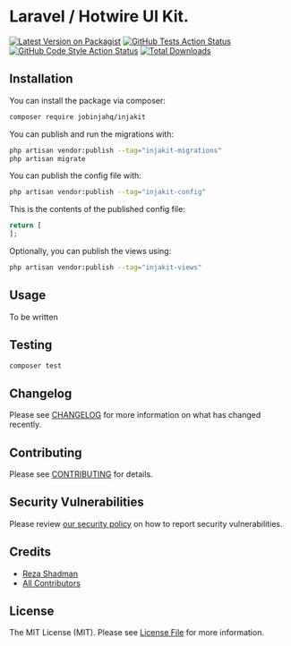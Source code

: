# Laravel / Hotwire UI Kit.

[![Latest Version on Packagist](https://img.shields.io/packagist/v/jobinjahq/injakit.svg?style=flat-square)](https://packagist.org/packages/jobinjahq/injakit)
[![GitHub Tests Action Status](https://img.shields.io/github/actions/workflow/status/jobinjahq/injakit/run-tests.yml?branch=main&label=tests&style=flat-square)](https://github.com/jobinjahq/injakit/actions?query=workflow%3Arun-tests+branch%3Amain)
[![GitHub Code Style Action Status](https://img.shields.io/github/actions/workflow/status/jobinjahq/injakit/fix-php-code-style-issues.yml?branch=main&label=code%20style&style=flat-square)](https://github.com/jobinjahq/injakit/actions?query=workflow%3A"Fix+PHP+code+style+issues"+branch%3Amain)
[![Total Downloads](https://img.shields.io/packagist/dt/jobinjahq/injakit.svg?style=flat-square)](https://packagist.org/packages/jobinjahq/injakit)

## Installation

You can install the package via composer:

```bash
composer require jobinjahq/injakit
```

You can publish and run the migrations with:

```bash
php artisan vendor:publish --tag="injakit-migrations"
php artisan migrate
```

You can publish the config file with:

```bash
php artisan vendor:publish --tag="injakit-config"
```

This is the contents of the published config file:

```php
return [
];
```

Optionally, you can publish the views using:

```bash
php artisan vendor:publish --tag="injakit-views"
```

## Usage

To be written

## Testing

```bash
composer test
```

## Changelog

Please see [CHANGELOG](CHANGELOG.md) for more information on what has changed recently.

## Contributing

Please see [CONTRIBUTING](CONTRIBUTING.md) for details.

## Security Vulnerabilities

Please review [our security policy](../../security/policy) on how to report security vulnerabilities.

## Credits

- [Reza Shadman](https://github.com/reshadman)
- [All Contributors](../../contributors)

## License

The MIT License (MIT). Please see [License File](LICENSE.md) for more information.
